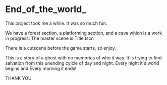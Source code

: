 # End_of_the_world_
This project took me a while. It was so much fun.  

We have a forest section, a platforming section, and a cave which is a work in progress. The master scene is Title.tscn  

There is a cutscene before the game starts, so enjoy.  

This is a story of a ghost with no memories of who it was. It is trying to find salvation from this unending cylcle of day and night. Every night it's world begins and Every morning it ends!

THANK YOU
